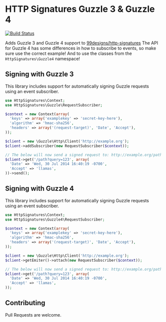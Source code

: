 HTTP Signatures Guzzle 3 & Guzzle 4
===

[![Build Status](https://travis-ci.org/99designs/http-signatures-guzzle.svg)](https://travis-ci.org/99designs/http-signatures-guzzle)

Adds Guzzle 3 and Guzzle 4 support to [99designs/http-signatures][99signatures]
The API for Guzzle 4 has some differences in how to subscribe to events, so make sure use the correct example!
And to use the classes from the `HttpSignatures\Guzzle4` namespace!

Signing with Guzzle 3
---

This library includes support for automatically signing Guzzle requests using an event subscriber.

```php
use HttpSignatures\Context;
use HttpSignatures\Guzzle\RequestSubscriber;

$context = new Context(array(
  'keys' => array('examplekey' => 'secret-key-here'),
  'algorithm' => 'hmac-sha256',
  'headers' => array('(request-target)', 'Date', 'Accept'),
));

$client = new \Guzzle\Http\Client('http://example.org');
$client->addSubscriber(new RequestSubscriber($context));

// The below will now send a signed request to: http://example.org/path?query=123
$client->get('/path?query=123', array(
  'Date' => 'Wed, 30 Jul 2014 16:40:19 -0700',
  'Accept' => 'llamas',
))->send();
```

Signing with Guzzle 4
---

This library includes support for automatically signing Guzzle requests using an event subscriber.

```php
use HttpSignatures\Context;
use HttpSignatures\Guzzle4\RequestSubscriber;

$context = new Context(array(
  'keys' => array('examplekey' => 'secret-key-here'),
  'algorithm' => 'hmac-sha256',
  'headers' => array('(request-target)', 'Date', 'Accept'),
));

$client = new \Guzzle\Http\Client('http://example.org');
$client->getEmiter()->attach(new RequestSubscriber($context));

// The below will now send a signed request to: http://example.org/path?query=123
$client->get('/path?query=123', array(
  'Date' => 'Wed, 30 Jul 2014 16:40:19 -0700',
  'Accept' => 'llamas',
));
```

## Contributing

Pull Requests are welcome.

[99signatures]: https://github.com/99designs/http-signatures-php
